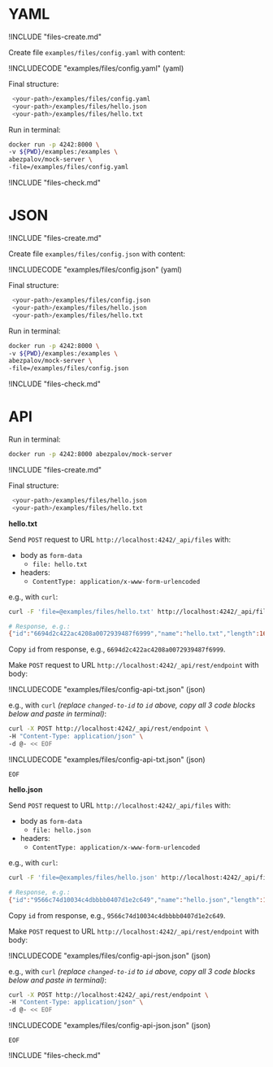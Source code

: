 # YAML

!INCLUDE "files-create.md"

Create file `examples/files/config.yaml` with content:

!INCLUDECODE "examples/files/config.yaml" (yaml)

Final structure:

```bash
 <your-path>/examples/files/config.yaml
 <your-path>/examples/files/hello.json
 <your-path>/examples/files/hello.txt
```

Run in terminal:

```bash
docker run -p 4242:8000 \
-v ${PWD}/examples:/examples \
abezpalov/mock-server \
-file=/examples/files/config.yaml
```

!INCLUDE "files-check.md"

# JSON

!INCLUDE "files-create.md"

Create file `examples/files/config.json` with content:

!INCLUDECODE "examples/files/config.json" (yaml)

Final structure:

```bash
 <your-path>/examples/files/config.json
 <your-path>/examples/files/hello.json
 <your-path>/examples/files/hello.txt
```

Run in terminal:

```bash
docker run -p 4242:8000 \
-v ${PWD}/examples:/examples \
abezpalov/mock-server \
-file=/examples/files/config.json
```

!INCLUDE "files-check.md"

# API

Run in terminal:

```bash
docker run -p 4242:8000 abezpalov/mock-server
```

!INCLUDE "files-create.md"

Final structure:

```bash
 <your-path>/examples/files/hello.json
 <your-path>/examples/files/hello.txt
```

**hello.txt**

Send `POST` request to URL `http://localhost:4242/_api/files` with:

- body as `form-data`
  - `file: hello.txt`
- headers:
  - `ContentType: application/x-www-form-urlencoded`

e.g., with `curl`:

```bash
curl -F 'file=@examples/files/hello.txt' http://localhost:4242/_api/files

# Response, e.g.:
{"id":"6694d2c422ac4208a0072939487f6999","name":"hello.txt","length":16}
```

Copy `id` from response, e.g., `6694d2c422ac4208a0072939487f6999`.

Make `POST` request to URL `http://localhost:4242/_api/rest/endpoint` with body:

!INCLUDECODE "examples/files/config-api-txt.json" (json)

e.g., with `curl` _(replace `changed-to-id` to `id` above, copy all 3 code blocks below and paste in terminal)_:

```bash
curl -X POST http://localhost:4242/_api/rest/endpoint \
-H "Content-Type: application/json" \
-d @- << EOF
```

!INCLUDECODE "examples/files/config-api-txt.json" (json)

```
EOF
```

**hello.json**

Send `POST` request to URL `http://localhost:4242/_api/files` with:

- body as `form-data`
  - `file: hello.json`
- headers:
  - `ContentType: application/x-www-form-urlencoded`

e.g., with `curl`:

```bash
curl -F 'file=@examples/files/hello.json' http://localhost:4242/_api/files

# Response, e.g.:
{"id":"9566c74d10034c4dbbbb0407d1e2c649","name":"hello.json","length":16}
```

Copy `id` from response, e.g., `9566c74d10034c4dbbbb0407d1e2c649`.

Make `POST` request to URL `http://localhost:4242/_api/rest/endpoint` with body:

!INCLUDECODE "examples/files/config-api-json.json" (json)

e.g., with `curl` _(replace `changed-to-id` to `id` above, copy all 3 code blocks below and paste in terminal)_:

```bash
curl -X POST http://localhost:4242/_api/rest/endpoint \
-H "Content-Type: application/json" \
-d @- << EOF
```

!INCLUDECODE "examples/files/config-api-json.json" (json)

```
EOF
```

!INCLUDE "files-check.md"
